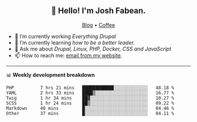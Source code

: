 <h2 align="center">👋 Hello! I'm Josh Fabean.</h2>
<p align="center">
  <a href="https://joshfabean.com">Blog</a> •
  <a href="https://www.buymeacoffee.com/LSxne6Yr4">Coffee</a>
</p>

- 🔭 I’m currently working *Everything Drupal*
- 🌱 I’m currently learning *how to be a better leader.*
- 💬 Ask me about *Drupal, Linux, PHP, Docker, CSS and JavaScript*
- 📫 How to reach me: [email from my website](https://joshfabean.com).

-------

📊 **Weekly development breakdown**
<!--START_SECTION:waka-->

```text
PHP          7 hrs 21 mins   ████████████░░░░░░░░░░░░░   48.18 %
YAML         2 hrs 33 mins   ████▒░░░░░░░░░░░░░░░░░░░░   16.77 %
Twig         1 hr 34 mins    ██▓░░░░░░░░░░░░░░░░░░░░░░   10.27 %
SCSS         1 hr 24 mins    ██▒░░░░░░░░░░░░░░░░░░░░░░   09.22 %
Markdown     40 mins         █░░░░░░░░░░░░░░░░░░░░░░░░   04.46 %
Other        37 mins         █░░░░░░░░░░░░░░░░░░░░░░░░   04.11 %
```

<!--END_SECTION:waka-->

<!--
**fabean/fabean** is a ✨ _special_ ✨ repository because its `README.md` (this file) appears on your GitHub profile.

Here are some ideas to get you started:

- 🔭 I’m currently working on ...
- 🌱 I’m currently learning ...
- 👯 I’m looking to collaborate on ...
- 🤔 I’m looking for help with ...
- 💬 Ask me about ...
- 📫 How to reach me: ...
- 😄 Pronouns: ...
- ⚡ Fun fact: ...
-->
